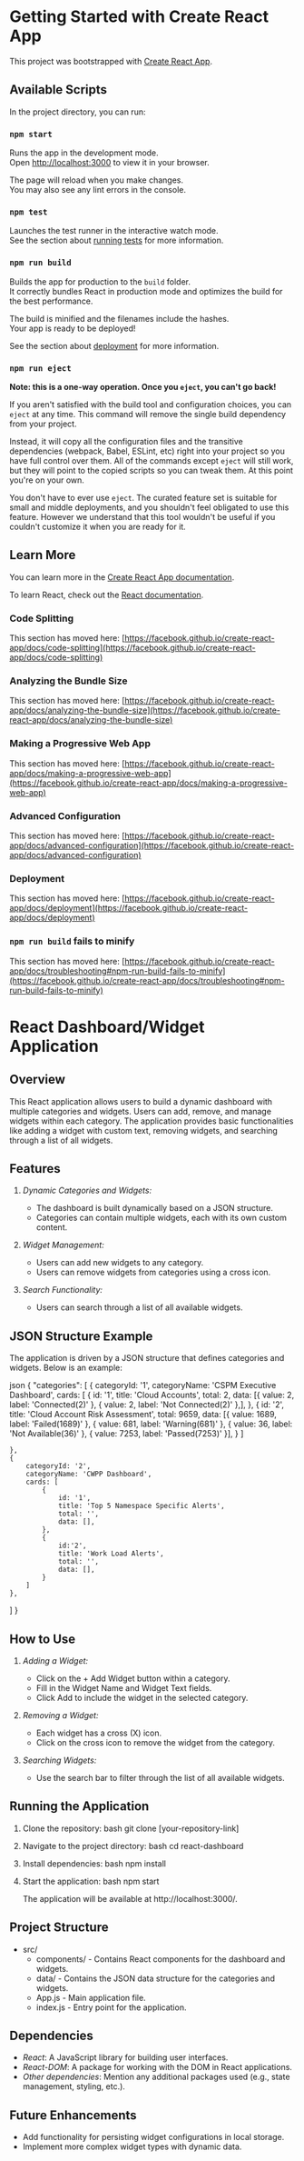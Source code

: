 # Getting Started with Create React App

This project was bootstrapped with [Create React App](https://github.com/facebook/create-react-app).

## Available Scripts

In the project directory, you can run:

### `npm start`

Runs the app in the development mode.\
Open [http://localhost:3000](http://localhost:3000) to view it in your browser.

The page will reload when you make changes.\
You may also see any lint errors in the console.

### `npm test`

Launches the test runner in the interactive watch mode.\
See the section about [running tests](https://facebook.github.io/create-react-app/docs/running-tests) for more information.

### `npm run build`

Builds the app for production to the `build` folder.\
It correctly bundles React in production mode and optimizes the build for the best performance.

The build is minified and the filenames include the hashes.\
Your app is ready to be deployed!

See the section about [deployment](https://facebook.github.io/create-react-app/docs/deployment) for more information.

### `npm run eject`

**Note: this is a one-way operation. Once you `eject`, you can't go back!**

If you aren't satisfied with the build tool and configuration choices, you can `eject` at any time. This command will remove the single build dependency from your project.

Instead, it will copy all the configuration files and the transitive dependencies (webpack, Babel, ESLint, etc) right into your project so you have full control over them. All of the commands except `eject` will still work, but they will point to the copied scripts so you can tweak them. At this point you're on your own.

You don't have to ever use `eject`. The curated feature set is suitable for small and middle deployments, and you shouldn't feel obligated to use this feature. However we understand that this tool wouldn't be useful if you couldn't customize it when you are ready for it.

## Learn More

You can learn more in the [Create React App documentation](https://facebook.github.io/create-react-app/docs/getting-started).

To learn React, check out the [React documentation](https://reactjs.org/).

### Code Splitting

This section has moved here: [https://facebook.github.io/create-react-app/docs/code-splitting](https://facebook.github.io/create-react-app/docs/code-splitting)

### Analyzing the Bundle Size

This section has moved here: [https://facebook.github.io/create-react-app/docs/analyzing-the-bundle-size](https://facebook.github.io/create-react-app/docs/analyzing-the-bundle-size)

### Making a Progressive Web App

This section has moved here: [https://facebook.github.io/create-react-app/docs/making-a-progressive-web-app](https://facebook.github.io/create-react-app/docs/making-a-progressive-web-app)

### Advanced Configuration

This section has moved here: [https://facebook.github.io/create-react-app/docs/advanced-configuration](https://facebook.github.io/create-react-app/docs/advanced-configuration)

### Deployment

This section has moved here: [https://facebook.github.io/create-react-app/docs/deployment](https://facebook.github.io/create-react-app/docs/deployment)

### `npm run build` fails to minify

This section has moved here: [https://facebook.github.io/create-react-app/docs/troubleshooting#npm-run-build-fails-to-minify](https://facebook.github.io/create-react-app/docs/troubleshooting#npm-run-build-fails-to-minify)

# React Dashboard/Widget Application

## Overview
This React application allows users to build a dynamic dashboard with multiple categories and widgets. Users can add, remove, and manage widgets within each category. The application provides basic functionalities like adding a widget with custom text, removing widgets, and searching through a list of all widgets.

## Features
1. *Dynamic Categories and Widgets:*
   - The dashboard is built dynamically based on a JSON structure.
   - Categories can contain multiple widgets, each with its own custom content.

2. *Widget Management:*
   - Users can add new widgets to any category.
   - Users can remove widgets from categories using a cross icon.

3. *Search Functionality:*
   - Users can search through a list of all available widgets.

## JSON Structure Example
The application is driven by a JSON structure that defines categories and widgets. Below is an example:

json
{
  "categories": [
    {
        categoryId: '1',
        categoryName: 'CSPM Executive Dashboard',
        cards: [
            {
                id: '1',
                title: 'Cloud Accounts',
                total: 2,
                data: [{ value: 2, label: 'Connected(2)' },
                { value: 2, label: 'Not Connected(2)' },],
            },
            {
                id: '2',
                title: 'Cloud Account Risk Assessment',
                total: 9659,
                data: [{ value: 1689, label: 'Failed(1689)' },
                { value: 681, label: 'Warning(681)' },
                { value: 36, label: 'Not Available(36)' },
                { value: 7253, label: 'Passed(7253)' }],
            }
        ]

    },
    {
        categoryId: '2',
        categoryName: 'CWPP Dashboard',
        cards: [
            {
                id: '1',
                title: 'Top 5 Namespace Specific Alerts',
                total: '',
                data: [],
            },
            {
                id:'2',
                title: 'Work Load Alerts',
                total: '',
                data: [],
            }
        ]
    },

]
}


## How to Use
1. *Adding a Widget:*
   - Click on the + Add Widget button within a category.
   - Fill in the Widget Name and Widget Text fields.
   - Click Add to include the widget in the selected category.

2. *Removing a Widget:*
   - Each widget has a cross (X) icon.
   - Click on the cross icon to remove the widget from the category.

3. *Searching Widgets:*
   - Use the search bar to filter through the list of all available widgets.

## Running the Application
1. Clone the repository:
   bash
   git clone [your-repository-link]
   
2. Navigate to the project directory:
   bash
   cd react-dashboard
   
3. Install dependencies:
   bash
   npm install
   
4. Start the application:
   bash
   npm start
   
   The application will be available at http://localhost:3000/.

## Project Structure
- src/
  - components/ - Contains React components for the dashboard and widgets.
  - data/ - Contains the JSON data structure for the categories and widgets.
  - App.js - Main application file.
  - index.js - Entry point for the application.

## Dependencies
- *React*: A JavaScript library for building user interfaces.
- *React-DOM*: A package for working with the DOM in React applications.
- *Other dependencies*: Mention any additional packages used (e.g., state management, styling, etc.).

## Future Enhancements
- Add functionality for persisting widget configurations in local storage.
- Implement more complex widget types with dynamic data.
